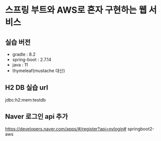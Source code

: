 # 스프링 부트와 AWS로 혼자 구현하는 웹 서비스

## 실습 버전
- gradle : 8.2
- spring-boot : 2.7.14
- java : 11
- thymeleaf(mustache 대신)


## H2 DB 실습 url
jdbc:h2:mem:testdb


## Naver 로그인 api 추가
https://developers.naver.com/apps/#/register?api=nvlogin# springboot2-aws
